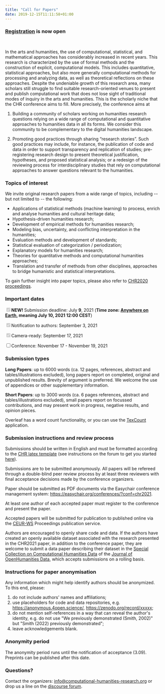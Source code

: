 ```yaml
---
title: "Call for Papers"
date: 2019-12-15T11:11:58+01:00
---
```


<h3 class="center"><b><span style="text-align:center;"><a href="https://discourse.computational-humanities-research.org/t/chr2021-registration/874"><u>Registration</u></a> is now open</span></b></h3><br>

In the arts and humanities, the use of computational, statistical, and mathematical
approaches has considerably increased in recent years. This research is characterized by
the use of formal methods and the construction of explicit, computational models. This
includes quantitative, statistical approaches, but also more generally computational
methods for processing and analyzing data, as well as theoretical reflections on these
approaches. Despite the undeniable growth of this research area, many scholars still
struggle to find suitable research-oriented venues to present and publish computational
work that does not lose sight of traditional modes of inquiry in the arts and humanities.
This is the scholarly niche that the CHR conference aims to fill. More
precisely, the conference aims at

1. Building a community of scholars working on humanities research questions relying on a
   wide range of computational and quantitative approaches to humanities data in all its
   forms. We consider this community to be complementary to the digital humanities
   landscape. 
   
2. Promoting good practices through sharing “research stories”. Such good practices may
   include, for instance, the publication of code and data in order to support
   transparency and replication of studies; pre-registering research design to present
   theoretical justification, hypotheses, and proposed statistical analysis; or a redesign
   of the reviewing process for interdisciplinary studies that rely on computational
   approaches to answer questions relevant to the humanities. 



### Topics of interest

We invite original research papers from a wide range of topics, including -- but not
limited to -- the following:

- Applications of statistical methods (machine learning) to process, enrich and analyse
  humanities and cultural heritage data; 
- Hypothesis-driven humanities research;
- Development of empirical methods for humanities research;
- Modeling bias, uncertainty, and conflicting interpretation in the humanities; 
- Evaluation methods and development of standards;
- Statistical evaluation of categorization / periodization;
- Explanatory models for humanities research;
- Theories for quantitative methods and computational humanities approaches;
- Translation and transfer of methods from other disciplines, approaches to bridge
  humanistic and statistical interpretations. 

To gain further insight into paper topics, please also refer to [CHR2020
proceedings](http://ceur-ws.org/Vol-2723/). 




### Important dates

<input class="filled-in" disabled="disabled" checked="checked" type="checkbox"><span><b>NEW! </b>Submission deadline: July <b>9</b>, 2021 (**Time zone: [Anywhere on Earth](https://www.timeanddate.com/time/zones/aoe), meaning July 10, 2021 12:00 CEST**)</span> </li> 

<input class="filled-in" disabled="disabled" checked="checked" type="checkbox"><span>Notification to authors: September 3, 2021
</span></li> 

<input class="filled-in" checked="checked" disabled="disabled" type="checkbox"><span>Camera-ready: September
17, 2021 </span></li>

<input class="filled-in" type="checkbox"><span>Conference: November 17 - November 19, 2021
</span></li> 




### Submission types

**Long Papers**: up to 6000 words (ca. 12 pages, references, abstract and
   tables/illustrations excluded), long papers report on completed, original and
   unpublished results. Brevity of argument is preferred. We welcome the use of appendices
   or other supplementary information.

**Short Papers**: up to 3000 words (ca. 6 pages references, abstract and
   tables/illustrations excluded), small papers report on focussed contributions, and may
   present work in progress, negative results, and opinion pieces.

Overleaf has a word count functionality, or you can use the
[TexCount](https://app.uio.no/ifi/texcount/) application.



### Submission instructions and review process
Submissions should be written in English and must be formatted according to the [CHR latex template](https://github.com/cohure/CHR-2021/raw/main/chr2021_latex_template.zip) 
(see instructions on the forum to get you started [here](https://discourse.computational-humanities-research.org/t/chr-latex-instructions/230)).

Submissions are to be submitted anonymously. All papers will be refereed through a 
double-blind peer review process by at least three reviewers with final acceptance
decisions made by the conference organizers. 

Paper should be submitted as PDF documents via the Easychair conference management
system: https://easychair.org/conferences/?conf=chr2021. 

At least one author of each accepted paper must register to the conference and present
the paper.

Accepted papers will be submitted for publication to published online via the
[CEUR-WS](http://ceur-ws.org/) Proceedings publication service.

Authors are encouraged to openly share code and data. If the authors have created an
openly available dataset associated with the research presented in the CHR2021 paper, in
addition to the conference paper, they are welcome to submit a data paper describing their
dataset in the [Special Collection on Computational Humanities Data](https://discourse.computational-humanities-research.org/t/cfp-computational-humanities-research-data-journal-of-open-humanities-data/706) of the [Journal of OpenHumanities Data](https://openhumanitiesdata.metajnl.com/), which accepts submissions on a
rolling basis. 



### Instructions for paper anonymisation 

Any information which might help identify authors should be anonymized. To this end, please:

1. do not include authors' names and affiliations;
2. use placeholders for code and data repositories, e.g. https://anonymous.4open.science/, https://zenodo.org/record/xxxxx;
3. do not mention self-references in a way that can reveal the author's identity, e.g. do not use "We previously demonstrated (Smith, 2002)" but "Smith (2022) previously demonstrated";
4. leave acknowledgements blank.



### Anonymity period

The anonymity period runs until the notification of acceptance (3.09). Preprints can be published after this date.



### Questions?

Contact the organizers: [info@computational-humanities-research.org](mailto:info@computational-humanities-research.org) or drop us a line on the [discourse forum](https://discourse.computational-humanities-research.org).

